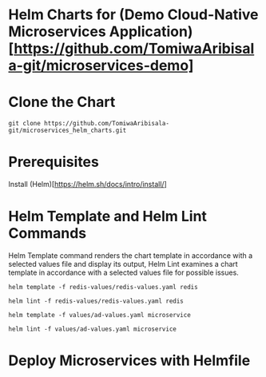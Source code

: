 # Helm Charts for (Demo Cloud-Native Microservices Application)[https://github.com/TomiwaAribisala-git/microservices-demo]

# Clone the Chart 
```
git clone https://github.com/TomiwaAribisala-git/microservices_helm_charts.git
```

# Prerequisites
Install (Helm)[https://helm.sh/docs/intro/install/]


# Helm Template and Helm Lint Commands
Helm Template command renders the chart template in accordance with a selected values file and display its output, Helm Lint examines a chart template in accordance with a selected values file for possible issues.

```
helm template -f redis-values/redis-values.yaml redis
```
```
helm lint -f redis-values/redis-values.yaml redis
```

```
helm template -f values/ad-values.yaml microservice
```
```
helm lint -f values/ad-values.yaml microservice
```

# Deploy Microservices with Helmfile